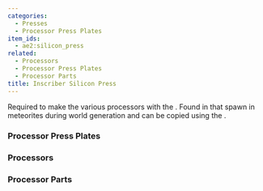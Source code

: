 ```yaml
---
categories:
  - Presses
  - Processor Press Plates
item_ids:
  - ae2:silicon_press
related:
  - Processors
  - Processor Press Plates
  - Processor Parts
title: Inscriber Silicon Press
---
```


Required to make the various processors with the <ItemLink
id="inscriber"/>. Found in <ItemLink
id="sky_stone_chest"/> that spawn in meteorites
during world generation and can be copied using the <ItemLink
id="inscriber"/>.

<RecipeFor id="silicon_press" />

### Processor Press Plates

<CategoryIndex category="Processor Press Plates" />

### Processors

<CategoryIndex category="Processors" />

### Processor Parts

<CategoryIndex category="Processor Parts" />
